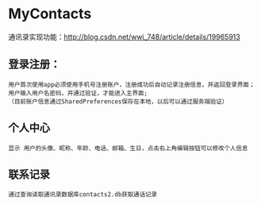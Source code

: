 # MyContacts
通讯录实现功能：http://blog.csdn.net/wwj_748/article/details/19965913

##	登录注册：

	用户首次使用app必须使用手机号注册账户，注册成功后自动记录注册信息，并返回登录界面；
	用户输入用户名密码，并通过验证，才能进入主界面;
	（目前账户信息通过SharedPreferences保存在本地，以后可以通过服务端验证）

##	个人中心
	
	显示 用户的头像、昵称、年龄、电话、邮箱、生日，点击右上角编辑按钮可以修改个人信息

##	联系记录
		
	通过查询读取通讯录数据库contacts2.db获取通话记录
	
